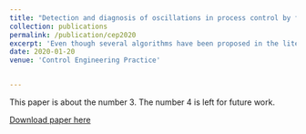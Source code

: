 ```yaml
---
title: "Detection and diagnosis of oscillations in process control by fast adaptive chirp mode decomposition"
collection: publications
permalink: /publication/cep2020
excerpt: 'Even though several algorithms have been proposed in the literature for oscillation detection and diagnosis, they can work reliably only for a specific type of oscillation and there is a lack of a common framework that accommodates the detection and diagnosis for various types of oscillations. To tackle this problem, an FACMD-based (fast adaptive chirp mode decomposition) detection and diagnosis framework is established in this study. It consists of two common oscillation detection indices and a novel strategy for diagnosing nonlinear and linear oscillations. Apart from detecting and diagnosing various single/multiple oscillations in single-input single-output (SISO) loop, FACMD can also distinguish the combination of linear or nonlinear oscillations and contribute to the root cause analysis for plant-wide oscillations. Finally, a series of simulations and industrial cases are used for testing. Compared with the existing work, the proposed methodology has better detection and diagnosis accuracy and a higher level of automation, especially in processing complex multiple oscillations.'
date: 2020-01-20
venue: 'Control Engineering Practice'


---
```

This paper is about the number 3. The number 4 is left for future work.

[Download paper here](http://academicpages.github.io/files/paper3.pdf)

<!-- Recommended citation: Your Name, You. (2015). "Paper Title Number 3." <i>Journal 1</i>. 1(3). -->
